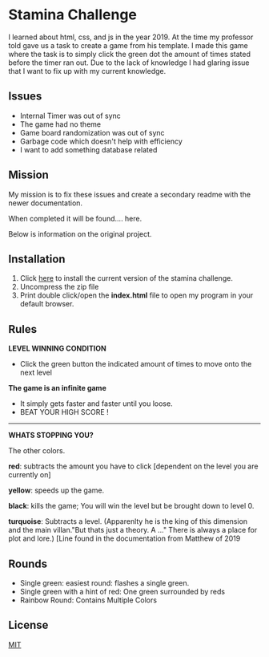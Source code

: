 # Stamina Challenge 

I learned about html, css, and js in the year 2019. At the time my professor told gave us a task to create a game from his template. I made this game where the task is to simply click the green dot the amount of times stated before the timer ran out. Due to the lack of knowledge I had glaring issue that I want to fix up with my current knowledge.

## Issues
* Internal Timer was out of sync
* The game had no theme
* Game board randomization was out of sync
* Garbage code which doesn't help with efficiency
* I want to add something database related

## Mission
My mission is to fix these issues and create a secondary readme with the newer documentation.

When completed it will be found.... here.

Below is information on the original project.

## Installation

1. Click [here](https://github.com/Ross-Can/Stamina-Challenge/archive/refs/heads/main.zip) to install the current version of the stamina challenge.
2. Uncompress the zip file
3. Print double click/open the **index.html** file to open my program in your default browser.

## Rules

**LEVEL WINNING CONDITION** 

- Click the green button the indicated amount of times to move onto the next level


**The game is an infinite game** 
* It simply gets faster and faster until you loose.
* BEAT YOUR HIGH SCORE !
 
---
**WHATS STOPPING YOU?** 

The other colors.
 
**red**: subtracts the amount you have to click [dependent on the level you are currently on]

**yellow**: speeds up the game.

**black**: kills the game; You will win the level but be brought down to level 0.

**turquoise**: Subtracts a level. (Apparenlty he is the king of this dimension and the main villan."But thats just a theory. A ..."  There is always a place for plot and lore.) [Line found in the documentation from Matthew of 2019

## Rounds
- Single green: easiest round: flashes a single green.
- Single green with a hint of red: One green surrounded by reds
- Rainbow Round: Contains Multiple Colors


## License
[MIT](https://choosealicense.com/licenses/mit/)
